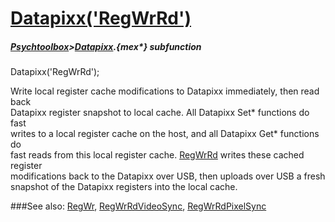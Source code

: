 # [Datapixx('RegWrRd')](Datapixx-RegWrRd) 
##### [Psychtoolbox](Psychtoolbox)>[Datapixx](Datapixx).{mex*} subfunction

Datapixx('RegWrRd');

Write local register cache modifications to Datapixx immediately, then read back  
Datapixx register snapshot to local cache. All Datapixx Set\* functions do fast  
writes to a local register cache on the host, and all Datapixx Get\* functions do  
fast reads from this local register cache. [RegWrRd](RegWrRd) writes these cached register  
modifications back to the Datapixx over USB, then uploads over USB a fresh  
snapshot of the Datapixx registers into the local cache.  
  


###See also:
[RegWr](Datapixx-RegWr), [RegWrRdVideoSync](Datapixx-RegWrRdVideoSync), [RegWrRdPixelSync](Datapixx-RegWrRdPixelSync)
